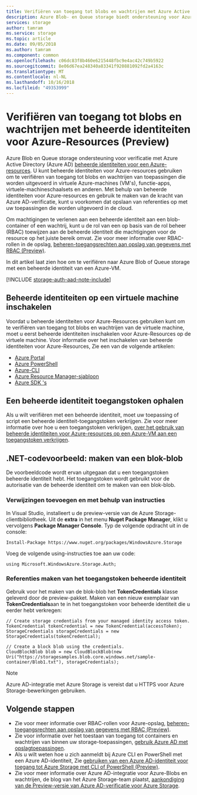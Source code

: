 ```yaml
---
title: Verifiëren van toegang tot blobs en wachtrijen met Azure Active Directory beheerde identiteiten voor Azure-resources (voorbeeld) - Azure Storage | Microsoft Docs
description: Azure Blob- en Queue storage biedt ondersteuning voor Azure Active Directory-verificatie met beheerde identiteiten voor Azure-resources. U kunt beheerde identiteiten voor Azure-resources gebruiken om te verifiëren van toegang tot blobs en wachtrijen van toepassingen die worden uitgevoerd in virtuele machines van Azure, functie-apps, virtuele-machineschaalsets en anderen. Met behulp van beheerde identiteiten voor Azure-resources en gebruik te maken van de kracht van Azure AD-verificatie, kunt u voorkomen dat opslaan van referenties op met uw toepassingen die worden uitgevoerd in de cloud.
services: storage
author: tamram
ms.service: storage
ms.topic: article
ms.date: 09/05/2018
ms.author: tamram
ms.component: common
ms.openlocfilehash: c06dc83f8b460e6215448fbc9e4ac42c749b5922
ms.sourcegitcommit: 8e06d67ea248340a83341f920881092fd2a4163c
ms.translationtype: MT
ms.contentlocale: nl-NL
ms.lasthandoff: 10/16/2018
ms.locfileid: "49353999"
---
```

# <a name="authenticate-access-to-blobs-and-queues-with-managed-identities-for-azure-resources-preview"></a>Verifiëren van toegang tot blobs en wachtrijen met beheerde identiteiten voor Azure-Resources (Preview)

Azure Blob en Queue storage ondersteuning voor verificatie met Azure Active Directory (Azure AD) [beheerde identiteiten voor een Azure-resources](../../active-directory/managed-identities-azure-resources/overview.md). U kunt beheerde identiteiten voor Azure-resources gebruiken om te verifiëren van toegang tot blobs en wachtrijen van toepassingen die worden uitgevoerd in virtuele Azure-machines (VM's), functie-apps, virtuele-machineschaalsets en anderen. Met behulp van beheerde identiteiten voor Azure-resources en gebruik te maken van de kracht van Azure AD-verificatie, kunt u voorkomen dat opslaan van referenties op met uw toepassingen die worden uitgevoerd in de cloud.  

Om machtigingen te verlenen aan een beheerde identiteit aan een blob-container of een wachtrij, kunt u de rol van een op basis van de rol beheer (RBAC) toewijzen aan de beheerde identiteit die machtigingen voor de resource op het juiste bereik omvat. Zie voor meer informatie over RBAC-rollen in de opslag, [beheren-toegangsrechten aan opslag van gegevens met RBAC (Preview)](storage-auth-aad-rbac.md). 

In dit artikel laat zien hoe om te verifiëren naar Azure Blob of Queue storage met een beheerde identiteit van een Azure-VM.  

[!INCLUDE [storage-auth-aad-note-include](../../../includes/storage-auth-aad-note-include.md)]

## <a name="enable-managed-identities-on-a-vm"></a>Beheerde identiteiten op een virtuele machine inschakelen

Voordat u beheerde identiteiten voor Azure-Resources gebruiken kunt om te verifiëren van toegang tot blobs en wachtrijen van de virtuele machine, moet u eerst beheerde identiteiten inschakelen voor Azure-Resources op de virtuele machine. Voor informatie over het inschakelen van beheerde identiteiten voor Azure-Resources, Zie een van de volgende artikelen:

- [Azure Portal](https://docs.microsoft.com/azure/active-directory/managed-service-identity/qs-configure-portal-windows-vm)
- [Azure PowerShell](../../active-directory/managed-identities-azure-resources/qs-configure-powershell-windows-vm.md)
- [Azure-CLI](../../active-directory/managed-identities-azure-resources/qs-configure-cli-windows-vm.md)
- [Azure Resource Manager-sjabloon](../../active-directory/managed-identities-azure-resources/qs-configure-template-windows-vm.md)
- [Azure SDK 's](../../active-directory/managed-identities-azure-resources/qs-configure-sdk-windows-vm.md)

## <a name="get-a-managed-identity-access-token"></a>Een beheerde identiteit toegangstoken ophalen

Als u wilt verifiëren met een beheerde identiteit, moet uw toepassing of script een beheerde identiteit-toegangstoken verkrijgen. Zie voor meer informatie over hoe u een toegangstoken verkrijgen, [over het gebruik van beheerde identiteiten voor Azure-resources op een Azure-VM aan een toegangstoken verkrijgen](../../active-directory/managed-identities-azure-resources/how-to-use-vm-token.md).

## <a name="net-code-example-create-a-block-blob"></a>.NET-codevoorbeeld: maken van een blok-blob

De voorbeeldcode wordt ervan uitgegaan dat u een toegangstoken beheerde identiteit hebt. Het toegangstoken wordt gebruikt voor de autorisatie van de beheerde identiteit om te maken van een blok-blob.

### <a name="add-references-and-using-statements"></a>Verwijzingen toevoegen en met behulp van instructies  

In Visual Studio, installeert u de preview-versie van de Azure Storage-clientbibliotheek. Uit de **extra** in het menu **Nuget Package Manager**, klikt u vervolgens **Package Manager Console**. Typ de volgende opdracht uit in de console:

```
Install-Package https://www.nuget.org/packages/WindowsAzure.Storage  
```

Voeg de volgende using-instructies toe aan uw code:

```dotnet
using Microsoft.WindowsAzure.Storage.Auth;
```

### <a name="create-credentials-from-the-managed-identity-access-token"></a>Referenties maken van het toegangstoken beheerde identiteit

Gebruik voor het maken van de blok-blob het **TokenCredentials** klasse geleverd door de preview-pakket. Maken van een nieuw exemplaar van **TokenCredentials**aan te in het toegangstoken voor beheerde identiteit die u eerder hebt verkregen:

```dotnet
// Create storage credentials from your managed identity access token.
TokenCredential tokenCredential = new TokenCredential(accessToken);
StorageCredentials storageCredentials = new StorageCredentials(tokenCredential);

// Create a block blob using the credentials.
CloudBlockBlob blob = new CloudBlockBlob(new Uri("https://storagesamples.blob.core.windows.net/sample-container/Blob1.txt"), storageCredentials);
``` 

> [!NOTE]
> Azure AD-integratie met Azure Storage is vereist dat u HTTPS voor Azure Storage-bewerkingen gebruiken.

## <a name="next-steps"></a>Volgende stappen

- Zie voor meer informatie over RBAC-rollen voor Azure-opslag, [beheren-toegangsrechten aan opslag van gegevens met RBAC (Preview)](storage-auth-aad-rbac.md).
- Zie voor informatie over het toestaan van toegang tot containers en wachtrijen van binnen uw storage-toepassingen, [gebruik Azure AD met opslagtoepassingen](storage-auth-aad-app.md).
- Als u wilt weten hoe u zich aanmeldt bij Azure CLI en PowerShell met een Azure AD-identiteit, Zie [gebruiken van een Azure AD-identiteit voor toegang tot Azure Storage met CLI of PowerShell (Preview)](storage-auth-aad-script.md).
- Zie voor meer informatie over Azure AD-integratie voor Azure-Blobs en wachtrijen, de blog van het Azure Storage-team plaatst, [aankondiging van de Preview-versie van Azure AD-verificatie voor Azure Storage](https://azure.microsoft.com/blog/announcing-the-preview-of-aad-authentication-for-storage/).
